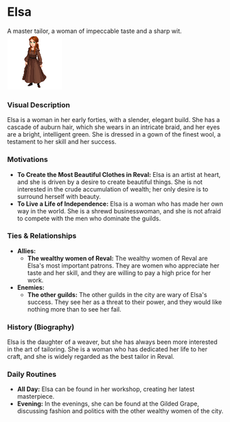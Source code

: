 # Elsa

A master tailor, a woman of impeccable taste and a sharp wit.
![](elsa.png)
### Visual Description

Elsa is a woman in her early forties, with a slender, elegant build. She has a cascade of auburn hair, which she wears in an intricate braid, and her eyes are a bright, intelligent green. She is dressed in a gown of the finest wool, a testament to her skill and her success.

### Motivations

- **To Create the Most Beautiful Clothes in Reval:** Elsa is an artist at heart, and she is driven by a desire to create beautiful things. She is not interested in the crude accumulation of wealth; her only desire is to surround herself with beauty.
- **To Live a Life of Independence:** Elsa is a woman who has made her own way in the world. She is a shrewd businesswoman, and she is not afraid to compete with the men who dominate the guilds.

### Ties & Relationships

- **Allies:**
    - **The wealthy women of Reval:** The wealthy women of Reval are Elsa's most important patrons. They are women who appreciate her taste and her skill, and they are willing to pay a high price for her work.
- **Enemies:**
    - **The other guilds:** The other guilds in the city are wary of Elsa's success. They see her as a threat to their power, and they would like nothing more than to see her fail.

### History (Biography)

Elsa is the daughter of a weaver, but she has always been more interested in the art of tailoring. She is a woman who has dedicated her life to her craft, and she is widely regarded as the best tailor in Reval.

### Daily Routines

- **All Day:** Elsa can be found in her workshop, creating her latest masterpiece.
- **Evening:** In the evenings, she can be found at the Gilded Grape, discussing fashion and politics with the other wealthy women of the city.
